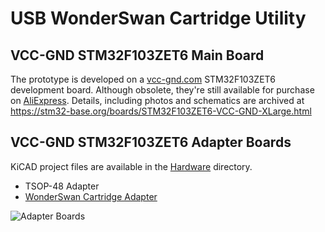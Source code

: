 # USB WonderSwan Cartridge Utility

## VCC-GND STM32F103ZET6 Main Board

The prototype is developed on a [vcc-gnd.com](http://vcc-gnd.com) STM32F103ZET6 development board. Although obsolete, they're still available for purchase on [AliExpress](https://www.aliexpress.com/wholesale?SearchText=STM32F103ZET6+Core+Board). Details, including photos and schematics are archived at https://stm32-base.org/boards/STM32F103ZET6-VCC-GND-XLarge.html

## VCC-GND STM32F103ZET6 Adapter Boards

KiCAD project files are available in the [Hardware](/Hardware) directory.

* TSOP-48 Adapter
* [WonderSwan Cartridge Adapter](/Hardware/vccgnd_f103zet6/WSCarTAdapter)

![Adapter Boards](https://user-images.githubusercontent.com/234549/140374414-5fc2d95d-b451-44c6-8a49-53895978b57d.jpg)
